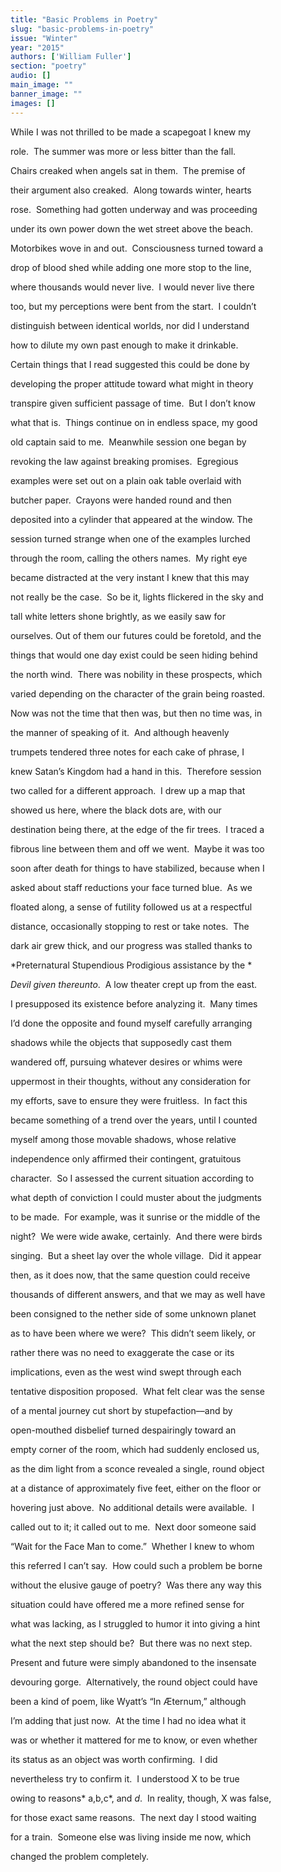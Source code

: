 ```yaml
---
title: "Basic Problems in Poetry"
slug: "basic-problems-in-poetry"
issue: "Winter"
year: "2015"
authors: ['William Fuller']
section: "poetry"
audio: []
main_image: ""
banner_image: ""
images: []
---
```

While I was not thrilled to be made a scapegoat I knew my 

 role.  The summer was more or less bitter than the fall.  

 Chairs creaked when angels sat in them.  The premise of

 their argument also creaked.  Along towards winter, hearts

 rose.  Something had gotten underway and was proceeding

 under its own power down the wet street above the beach.

 Motorbikes wove in and out.  Consciousness turned toward a 

 drop of blood shed while adding one more stop to the line,

 where thousands would never live.  I would never live there

 too, but my perceptions were bent from the start.  I couldn’t

 distinguish between identical worlds, nor did I understand

 how to dilute my own past enough to make it drinkable.

 Certain things that I read suggested this could be done by

 developing the proper attitude toward what might in theory

 transpire given sufficient passage of time.  But I don’t know

 what that is.  Things continue on in endless space, my good

 old captain said to me.  Meanwhile session one began by 

 revoking the law against breaking promises.  Egregious 

 examples were set out on a plain oak table overlaid with 

 butcher paper.  Crayons were handed round and then 

 deposited into a cylinder that appeared at the window. The

 session turned strange when one of the examples lurched

 through the room, calling the others names.  My right eye

 became distracted at the very instant I knew that this may 

 not really be the case.  So be it, lights flickered in the sky and 

 tall white letters shone brightly, as we easily saw for 

 ourselves. Out of them our futures could be foretold, and the

 things that would one day exist could be seen hiding behind

 the north wind.  There was nobility in these prospects, which

 varied depending on the character of the grain being roasted.

 Now was not the time that then was, but then no time was, in

 the manner of speaking of it.  And although heavenly 

 trumpets tendered three notes for each cake of phrase, I 

 knew Satan’s Kingdom had a hand in this.  Therefore session

 two called for a different approach.  I drew up a map that

 showed us here, where the black dots are, with our 

 destination being there, at the edge of the fir trees.  I traced a 

 fibrous line between them and off we went.  Maybe it was too 

 soon after death for things to have stabilized, because when I 

 asked about staff reductions your face turned blue.  As we

 floated along, a sense of futility followed us at a respectful

 distance, occasionally stopping to rest or take notes.  The 

 dark air grew thick, and our progress was stalled thanks to 

 *Preternatural Stupendious Prodigious assistance by the *

 *Devil given thereunto*.  A low theater crept up from the east.  

 I presupposed its existence before analyzing it.  Many times 

 I’d done the opposite and found myself carefully arranging 

 shadows while the objects that supposedly cast them 

 wandered off, pursuing whatever desires or whims were

 uppermost in their thoughts, without any consideration for 

 my efforts, save to ensure they were fruitless.  In fact this 

 became something of a trend over the years, until I counted 

 myself among those movable shadows, whose relative 

 independence only affirmed their contingent, gratuitous

 character.  So I assessed the current situation according to

 what depth of conviction I could muster about the judgments 

 to be made.  For example, was it sunrise or the middle of the 

 night?  We were wide awake, certainly.  And there were birds 

 singing.  But a sheet lay over the whole village.  Did it appear 

 then, as it does now, that the same question could receive

 thousands of different answers, and that we may as well have 

 been consigned to the nether side of some unknown planet 

 as to have been where we were?  This didn’t seem likely, or 

 rather there was no need to exaggerate the case or its 

 implications, even as the west wind swept through each

 tentative disposition proposed.  What felt clear was the sense 

 of a mental journey cut short by stupefaction––and by 

 open-mouthed disbelief turned despairingly toward an 

 empty corner of the room, which had suddenly enclosed us, 

 as the dim light from a sconce revealed a single, round object 

 at a distance of approximately five feet, either on the floor or 

 hovering just above.  No additional details were available.  I 

 called out to it; it called out to me.  Next door someone said 

 “Wait for the Face Man to come.”  Whether I knew to whom 

 this referred I can’t say.  How could such a problem be borne 

 without the elusive gauge of poetry?  Was there any way this 

 situation could have offered me a more refined sense for

 what was lacking, as I struggled to humor it into giving a hint 

 what the next step should be?  But there was no next step. 

 Present and future were simply abandoned to the insensate 

 devouring gorge.  Alternatively, the round object could have 

 been a kind of poem, like Wyatt’s “In Æternum,” although

 I’m adding that just now.  At the time I had no idea what it 

 was or whether it mattered for me to know, or even whether 

 its status as an object was worth confirming.  I did 

 nevertheless try to confirm it.  I understood X to be true 

 owing to reasons* a,b,c*, and *d*.  In reality, though, X was false, 

 for those exact same reasons.  The next day I stood waiting

 for a train.  Someone else was living inside me now, which 

 changed the problem completely.

